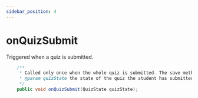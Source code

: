 ```yaml
---
sidebar_position: 4
---
```


# onQuizSubmit

Triggered when a quiz is submitted.

```java
    /**
     * Called only once when the whole quiz is submitted. The save methods are called before submitted.
     * @param quizState the state of the quiz the student has submitted
     */
    public void onQuizSubmit(QuizState quizState);
```